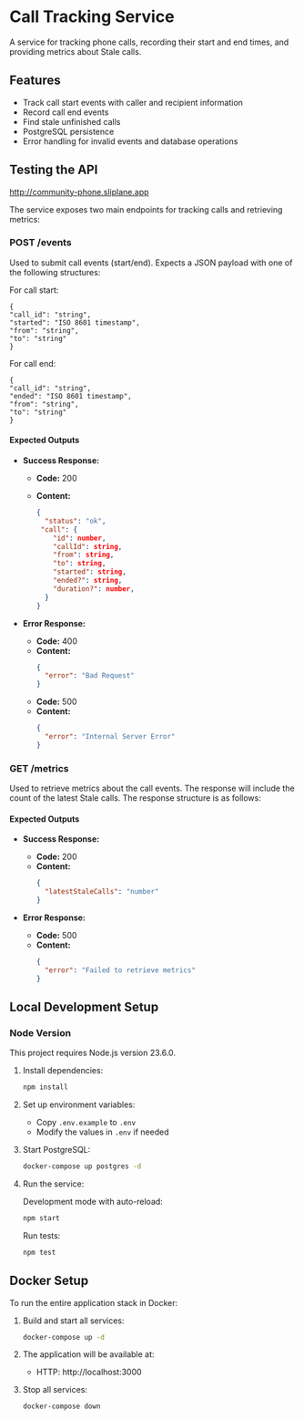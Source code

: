 # Call Tracking Service

A service for tracking phone calls, recording their start and end times, and providing metrics about Stale calls.

## Features

- Track call start events with caller and recipient information
- Record call end events
- Find stale unfinished calls
- PostgreSQL persistence
- Error handling for invalid events and database operations

## Testing the API

http://community-phone.sliplane.app

The service exposes two main endpoints for tracking calls and retrieving metrics:

### POST /events

Used to submit call events (start/end). Expects a JSON payload with one of the following structures:

For call start:

```
{
"call_id": "string",
"started": "ISO 8601 timestamp",
"from": "string",
"to": "string"
}
```

For call end:

```
{
"call_id": "string",
"ended": "ISO 8601 timestamp",
"from": "string",
"to": "string"
}
```

#### Expected Outputs

- **Success Response:**

  - **Code:** 200
  - **Content:**

    ```json
    {
      "status": "ok",
     "call": {
        "id": number,
        "callId": string,
        "from": string,
        "to": string,
        "started": string,
        "ended?": string,
        "duration?": number,
      }
    }
    ```

- **Error Response:**
  - **Code:** 400
  - **Content:**
    ```json
    {
      "error": "Bad Request"
    }
    ```
  - **Code:** 500
  - **Content:**
    ```json
    {
      "error": "Internal Server Error"
    }
    ```

### GET /metrics

Used to retrieve metrics about the call events. The response will include the count of the latest Stale calls. The response structure is as follows:

#### Expected Outputs

- **Success Response:**

  - **Code:** 200
  - **Content:**
    ```json
    {
      "latestStaleCalls": "number"
    }
    ```

- **Error Response:**
  - **Code:** 500
  - **Content:**
    ```json
    {
      "error": "Failed to retrieve metrics"
    }
    ```

## Local Development Setup

### Node Version

This project requires Node.js version 23.6.0.

1. Install dependencies:

   ```bash
   npm install
   ```

2. Set up environment variables:

   - Copy `.env.example` to `.env`
   - Modify the values in `.env` if needed

3. Start PostgreSQL:

   ```bash
   docker-compose up postgres -d
   ```

4. Run the service:

   Development mode with auto-reload:

   ```bash
   npm start
   ```

   Run tests:

   ```bash
   npm test
   ```

## Docker Setup

To run the entire application stack in Docker:

1. Build and start all services:

   ```bash
   docker-compose up -d
   ```

2. The application will be available at:

   - HTTP: http://localhost:3000

3. Stop all services:
   ```bash
   docker-compose down
   ```
